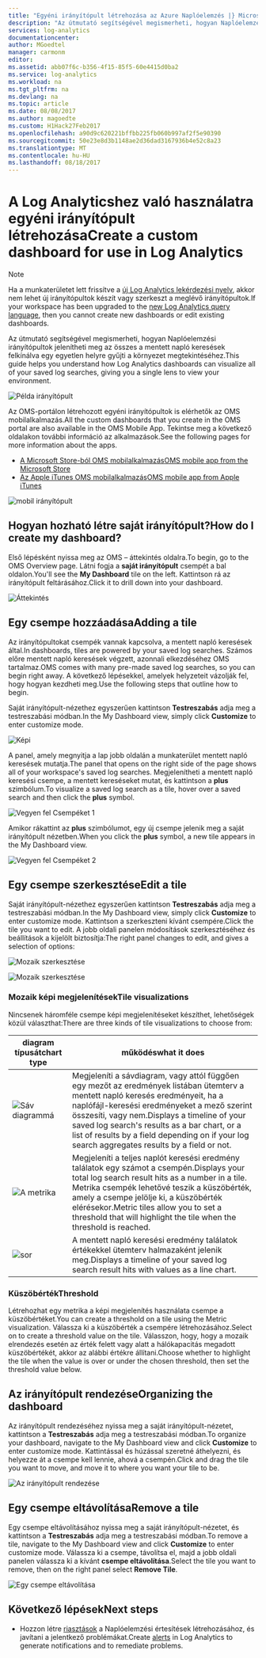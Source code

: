```yaml
---
title: "Egyéni irányítópult létrehozása az Azure Naplóelemzés |} Microsoft Docs"
description: "Az útmutató segítségével megismerheti, hogyan Naplóelemzési irányítópultok jelenítheti meg az összes a mentett napló keresések felkínálva egy egyetlen helyre gyűjti a környezet megtekintéséhez."
services: log-analytics
documentationcenter: 
author: MGoedtel
manager: carmonm
editor: 
ms.assetid: abb07f6c-b356-4f15-85f5-60e4415d0ba2
ms.service: log-analytics
ms.workload: na
ms.tgt_pltfrm: na
ms.devlang: na
ms.topic: article
ms.date: 08/08/2017
ms.author: magoedte
ms.custom: H1Hack27Feb2017
ms.openlocfilehash: a90d9c620221bffbb225fb060b997af2f5e90390
ms.sourcegitcommit: 50e23e8d3b1148ae2d36dad3167936b4e52c8a23
ms.translationtype: MT
ms.contentlocale: hu-HU
ms.lasthandoff: 08/18/2017
---
```

# <a name="create-a-custom-dashboard-for-use-in-log-analytics"></a><span data-ttu-id="3bbbd-103">A Log Analyticshez való használatra egyéni irányítópult létrehozása</span><span class="sxs-lookup"><span data-stu-id="3bbbd-103">Create a custom dashboard for use in Log Analytics</span></span>

>[!NOTE]
> <span data-ttu-id="3bbbd-104">Ha a munkaterületet lett frissítve a [új Log Analytics lekérdezési nyelv](log-analytics-log-search-upgrade.md), akkor nem lehet új irányítópultok készít vagy szerkeszt a meglévő irányítópultok.</span><span class="sxs-lookup"><span data-stu-id="3bbbd-104">If your workspace has been upgraded to the [new Log Analytics query language](log-analytics-log-search-upgrade.md), then you cannot create new dashboards or edit existing dashboards.</span></span> 

<span data-ttu-id="3bbbd-105">Az útmutató segítségével megismerheti, hogyan Naplóelemzési irányítópultok jelenítheti meg az összes a mentett napló keresések felkínálva egy egyetlen helyre gyűjti a környezet megtekintéséhez.</span><span class="sxs-lookup"><span data-stu-id="3bbbd-105">This guide helps you understand how Log Analytics dashboards can visualize all of your saved log searches, giving you a single lens to view your environment.</span></span>

![Példa irányítópult](./media/log-analytics-dashboards/oms-dashboards-example-dash.png)

<span data-ttu-id="3bbbd-107">Az OMS-portálon létrehozott egyéni irányítópultok is elérhetők az OMS mobilalkalmazás.</span><span class="sxs-lookup"><span data-stu-id="3bbbd-107">All the custom dashboards that you create in the OMS portal are also available in the OMS Mobile App.</span></span> <span data-ttu-id="3bbbd-108">Tekintse meg a következő oldalakon további információ az alkalmazások.</span><span class="sxs-lookup"><span data-stu-id="3bbbd-108">See the following pages for more information about the apps.</span></span>

* [<span data-ttu-id="3bbbd-109">A Microsoft Store-ból OMS mobilalkalmazás</span><span class="sxs-lookup"><span data-stu-id="3bbbd-109">OMS mobile app from the Microsoft Store</span></span>](http://www.windowsphone.com/store/app/operational-insights/4823b935-83ce-466c-82bb-bd0a3f58d865)
* [<span data-ttu-id="3bbbd-110">Az Apple iTunes OMS mobilalkalmazás</span><span class="sxs-lookup"><span data-stu-id="3bbbd-110">OMS mobile app from Apple iTunes</span></span>](https://itunes.apple.com/app/microsoft-operations-management/id1042424859?mt=8)

![mobil irányítópult](./media/log-analytics-dashboards/oms-search-mobile.png)

## <a name="how-do-i-create-my-dashboard"></a><span data-ttu-id="3bbbd-112">Hogyan hozható létre saját irányítópult?</span><span class="sxs-lookup"><span data-stu-id="3bbbd-112">How do I create my dashboard?</span></span>
<span data-ttu-id="3bbbd-113">Első lépésként nyissa meg az OMS – áttekintés oldalra.</span><span class="sxs-lookup"><span data-stu-id="3bbbd-113">To begin, go to the OMS Overview page.</span></span> <span data-ttu-id="3bbbd-114">Látni fogja a **saját irányítópult** csempét a bal oldalon.</span><span class="sxs-lookup"><span data-stu-id="3bbbd-114">You'll see the **My Dashboard** tile on the left.</span></span> <span data-ttu-id="3bbbd-115">Kattintson rá az irányítópult feltárásához.</span><span class="sxs-lookup"><span data-stu-id="3bbbd-115">Click it to drill down into your dashboard.</span></span>

![Áttekintés](./media/log-analytics-dashboards/oms-dashboards-overview.png)

## <a name="adding-a-tile"></a><span data-ttu-id="3bbbd-117">Egy csempe hozzáadása</span><span class="sxs-lookup"><span data-stu-id="3bbbd-117">Adding a tile</span></span>
<span data-ttu-id="3bbbd-118">Az irányítópultokat csempék vannak kapcsolva, a mentett napló keresések által.</span><span class="sxs-lookup"><span data-stu-id="3bbbd-118">In dashboards, tiles are powered by your saved log searches.</span></span> <span data-ttu-id="3bbbd-119">Számos előre mentett napló keresések végzett, azonnali elkezdéséhez OMS tartalmaz.</span><span class="sxs-lookup"><span data-stu-id="3bbbd-119">OMS comes with many pre-made saved log searches, so you can begin right away.</span></span> <span data-ttu-id="3bbbd-120">A következő lépésekkel, amelyek helyzeteit vázolják fel, hogy hogyan kezdheti meg.</span><span class="sxs-lookup"><span data-stu-id="3bbbd-120">Use the following steps that outline how to begin.</span></span>

<span data-ttu-id="3bbbd-121">Saját irányítópult-nézethez egyszerűen kattintson **Testreszabás** adja meg a testreszabási módban.</span><span class="sxs-lookup"><span data-stu-id="3bbbd-121">In the My Dashboard view, simply click **Customize** to enter customize mode.</span></span>

![Képi](./media/log-analytics-dashboards/oms-dashboards-pictorial01.png)

 <span data-ttu-id="3bbbd-123">A panel, amely megnyitja a lap jobb oldalán a munkaterület mentett napló keresések mutatja.</span><span class="sxs-lookup"><span data-stu-id="3bbbd-123">The panel that opens on the right side of the page shows all of your workspace's saved log searches.</span></span> <span data-ttu-id="3bbbd-124">Megjelenítheti a mentett napló keresési csempe, a mentett kereséseket mutat, és kattintson a **plus** szimbólum.</span><span class="sxs-lookup"><span data-stu-id="3bbbd-124">To visualize a saved log search as a tile,  hover over a saved search and then click the **plus** symbol.</span></span>

![Vegyen fel Csempéket 1](./media/log-analytics-dashboards/oms-dashboards-pictorial02.png)

<span data-ttu-id="3bbbd-126">Amikor rákattint az **plus** szimbólumot, egy új csempe jelenik meg a saját irányítópult nézetben.</span><span class="sxs-lookup"><span data-stu-id="3bbbd-126">When you click the **plus** symbol, a new tile appears in the My Dashboard view.</span></span>

![Vegyen fel Csempéket 2](./media/log-analytics-dashboards/oms-dashboards-pictorial03.png)

## <a name="edit-a-tile"></a><span data-ttu-id="3bbbd-128">Egy csempe szerkesztése</span><span class="sxs-lookup"><span data-stu-id="3bbbd-128">Edit a tile</span></span>
<span data-ttu-id="3bbbd-129">Saját irányítópult-nézethez egyszerűen kattintson **Testreszabás** adja meg a testreszabási módban.</span><span class="sxs-lookup"><span data-stu-id="3bbbd-129">In the My Dashboard view, simply click  **Customize** to enter customize mode.</span></span> <span data-ttu-id="3bbbd-130">Kattintson a szerkeszteni kívánt csempére.</span><span class="sxs-lookup"><span data-stu-id="3bbbd-130">Click the tile you want to edit.</span></span> <span data-ttu-id="3bbbd-131">A jobb oldali panelen módosítások szerkesztéséhez és beállítások a kijelölt biztosítja:</span><span class="sxs-lookup"><span data-stu-id="3bbbd-131">The right panel changes to edit, and gives a selection of options:</span></span>

![Mozaik szerkesztése](./media/log-analytics-dashboards/oms-dashboards-pictorial04.png)

![Mozaik szerkesztése](./media/log-analytics-dashboards/oms-dashboards-pictorial05.png)

### <a name="tile-visualizations"></a><span data-ttu-id="3bbbd-134">Mozaik képi megjelenítések</span><span class="sxs-lookup"><span data-stu-id="3bbbd-134">Tile visualizations</span></span>
<span data-ttu-id="3bbbd-135">Nincsenek háromféle csempe képi megjelenítéseket készíthet, lehetőségek közül választhat:</span><span class="sxs-lookup"><span data-stu-id="3bbbd-135">There are three kinds of tile visualizations to choose from:</span></span>

| <span data-ttu-id="3bbbd-136">diagram típusát</span><span class="sxs-lookup"><span data-stu-id="3bbbd-136">chart type</span></span> | <span data-ttu-id="3bbbd-137">működés</span><span class="sxs-lookup"><span data-stu-id="3bbbd-137">what it does</span></span> |
| --- | --- |
| ![Sáv diagrammá](./media/log-analytics-dashboards/oms-dashboards-bar-chart.png) |<span data-ttu-id="3bbbd-139">Megjeleníti a sávdiagram, vagy attól függően egy mezőt az eredmények listában ütemterv a mentett napló keresés eredményeit, ha a naplófájl-keresési eredményeket a mező szerint összesíti, vagy nem.</span><span class="sxs-lookup"><span data-stu-id="3bbbd-139">Displays a timeline of your saved log search's results as a bar chart, or a list of results by a field depending on if your log search aggregates results by a field or not.</span></span> |
| ![A metrika](./media/log-analytics-dashboards/oms-dashboards-metric.png) |<span data-ttu-id="3bbbd-141">Megjeleníti a teljes naplót keresési eredmény találatok egy számot a csempén.</span><span class="sxs-lookup"><span data-stu-id="3bbbd-141">Displays your total log search result hits as a number in a tile.</span></span> <span data-ttu-id="3bbbd-142">Metrika csempék lehetővé teszik a küszöbérték, amely a csempe jelölje ki, a küszöbérték elérésekor.</span><span class="sxs-lookup"><span data-stu-id="3bbbd-142">Metric tiles allow you to set a threshold that will highlight the tile when the threshold is reached.</span></span> |
| ![sor](./media/log-analytics-dashboards/oms-dashboards-line.png) |<span data-ttu-id="3bbbd-144">A mentett napló keresési eredmény találatok értékekkel ütemterv halmazaként jelenik meg.</span><span class="sxs-lookup"><span data-stu-id="3bbbd-144">Displays a timeline of your saved log search result hits with values as a line chart.</span></span> |

### <a name="threshold"></a><span data-ttu-id="3bbbd-145">Küszöbérték</span><span class="sxs-lookup"><span data-stu-id="3bbbd-145">Threshold</span></span>
<span data-ttu-id="3bbbd-146">Létrehozhat egy metrika a képi megjelenítés használata csempe a küszöbértéket.</span><span class="sxs-lookup"><span data-stu-id="3bbbd-146">You can create a threshold on a tile using the Metric visualization.</span></span> <span data-ttu-id="3bbbd-147">Válassza ki a küszöbérték a csempére létrehozásához.</span><span class="sxs-lookup"><span data-stu-id="3bbbd-147">Select on to create a threshold value on the tile.</span></span> <span data-ttu-id="3bbbd-148">Válasszon, hogy, hogy a mozaik elrendezés esetén az érték felett vagy alatt a hálókapacitás megadott küszöbértékét, akkor az alábbi értékre állítani.</span><span class="sxs-lookup"><span data-stu-id="3bbbd-148">Choose whether to highlight the tile when the value is over or under the chosen threshold, then set the threshold value below.</span></span>

## <a name="organizing-the-dashboard"></a><span data-ttu-id="3bbbd-149">Az irányítópult rendezése</span><span class="sxs-lookup"><span data-stu-id="3bbbd-149">Organizing the dashboard</span></span>
<span data-ttu-id="3bbbd-150">Az irányítópult rendezéséhez nyissa meg a saját irányítópult-nézetet, kattintson a **Testreszabás** adja meg a testreszabási módban.</span><span class="sxs-lookup"><span data-stu-id="3bbbd-150">To organize your dashboard, navigate to the My Dashboard view and click **Customize** to enter customize mode.</span></span> <span data-ttu-id="3bbbd-151">Kattintással és húzással szeretné áthelyezni, és helyezze át a csempe kell lennie, ahová a csempén.</span><span class="sxs-lookup"><span data-stu-id="3bbbd-151">Click and drag the tile you want to move, and move it to where you want your tile to be.</span></span>

![Az irányítópult rendezése](./media/log-analytics-dashboards/oms-dashboards-organize.png)

## <a name="remove-a-tile"></a><span data-ttu-id="3bbbd-153">Egy csempe eltávolítása</span><span class="sxs-lookup"><span data-stu-id="3bbbd-153">Remove a tile</span></span>
<span data-ttu-id="3bbbd-154">Egy csempe eltávolításához nyissa meg a saját irányítópult-nézetet, és kattintson a **Testreszabás** adja meg a testreszabási módban.</span><span class="sxs-lookup"><span data-stu-id="3bbbd-154">To remove a tile, navigate to the My Dashboard view and click **Customize** to enter customize mode.</span></span> <span data-ttu-id="3bbbd-155">Válassza ki a csempe, távolítsa el, majd a jobb oldali panelen válassza ki a kívánt **csempe eltávolítása**.</span><span class="sxs-lookup"><span data-stu-id="3bbbd-155">Select the tile you want to remove, then on the right panel select **Remove Tile**.</span></span>

![Egy csempe eltávolítása](./media/log-analytics-dashboards/oms-dashboards-remove-tile.png)

## <a name="next-steps"></a><span data-ttu-id="3bbbd-157">Következő lépések</span><span class="sxs-lookup"><span data-stu-id="3bbbd-157">Next steps</span></span>
* <span data-ttu-id="3bbbd-158">Hozzon létre [riasztások](log-analytics-alerts.md) a Naplóelemzési értesítések létrehozásához, és javítani a jelentkező problémákat.</span><span class="sxs-lookup"><span data-stu-id="3bbbd-158">Create [alerts](log-analytics-alerts.md) in Log Analytics to generate notifications and to remediate problems.</span></span>
